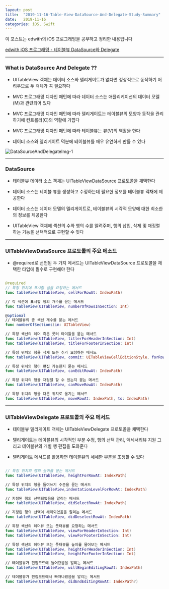 ```yaml
---
layout: post
title:  "2019-11-16-Table-View-DataSource-And-Delegate-Study-Summary"
date:   2019-11-16
categories: iOS, Swift
---
```


이 포스트는 edwith의 iOS 프로그래밍을 공부하고 정리한 내용입니다

[edwith iOS 프로그래밍 - 테이블뷰 DataSource와 Delegate](https://www.edwith.org/boostcourse-ios/lecture/16887/)

- - -

### What is DataSource And Delegate ??

- UITableView 객체는 데이터 소스와 델리게이트가 없다면 정상적으로 동작하기 어려우므로 두 객체가 꼭 필요하다

- MVC 프로그래밍 디자인 패턴에 따라 데이터 소스는 애플리케이션의 데이터 모델(M)과 관련되어 있다

- MVC 프로그래밍 디자인 패턴에 따라 델리게이트는 테이블뷰의 모양과 동작을 관리하기에 컨트롤러(C)의 역활에 가깝다

- MVC 프로그래밍 디자인 패턴에 따라 테이블뷰는 뷰(V)의 역활을 한다

- 데이터 소스와 델리게이트 덕분에 테이블뷰를 매우 유연하게 만들 수 있다

![DataSourceAndDelegateImg-1]()

- - -

### DataSource

- 테이블뷰 데이터 소스 객체는 UITableViewDataSource 프로토콜을 채택한다

- 데이터 소스는 테이블 뷰를 생성하고 수정하는데 필요한 정보를 테이블뷰 객채에 제공한다

- 데이터 소스는 데이터 모델의 델리게이트로, 테이블뷰의 시각적 모양에 대한 최소한의 정보를 제공한다

- UITableView 객체에 섹션의 수와 행의 수를 알려주며, 행의 삽입, 삭제 및 재정렬하는 기능을 선택적으로 구현할 수 잇다

- - -

### UITableViewDataSource 프로토콜의 주요 메소드

- @required로 선언된 두 가지 메서드는 UITableViewDataSource 프로토콜을 채택한 타입에 필수로 구현해야 한다

```swift

@required
// 특정 위치에 표시할 셀을 요청하는 메서드
func tableView(UITableView, cellForRowAt: IndexPath)

// 각 섹션에 표시할 행의 개수를 묻는 메서드
func tableView(UITableView, numberOfRowsInSection: Int)

@optional
// 테이블뷰의 총 섹션 개수를 묻는 메서드
func numberOfSections(in: UITableView)

// 특정 섹션의 헤더 혹은 풋터 타이틀을 묻는 메서드
func tableView(UITableView, titlerForHeaderInSection: Int)
func tableView(UITableView, titleForFooterInSection: Int)

// 특정 위치의 행을 삭제 또는 추가 요청하는 메서드
func tableView(UITableView, commit: UITableViewCellEditionStyle, forRowAt: Index)

// 특정 위치의 행이 편집 가능한지 묻는 메서드
func tableView(UITableView, canEditRowAt: IndexPath)

// 특정 위치의 행을 재정렬 할 수 있는지 묻는 메서드
func tableView(UITableView, canMoveRowAt: IndexPath)

// 특정 위치의 행을 다른 위치로 옮기는 메서드
func tableView(UITableView, moveRowAt: IndexPath, to: IndexPath)

```
- - -

### UITableViewDelegate 프로토콜의 주요 메서드

- 테이블뷰 델리게이트 객체는 UITableViewDelegate 프로토콜을 채택한다

- 델리게이트는 테이블뷰의 시각적인 부분 수정, 행의 선택 관리, 액세서리뷰 지원 그리고 테이블뷰의 개별 행 편집을 도와준다

- 델리게이트 메서드를 활용하면 테이블뷰의 세세한 부분을 조정할 수 있다

```swift

// 특정 위치의 행의 높이를 묻는 메서드
func tableView(UITableView, heightForRowAt: IndexPath)

// 특정 위치의 행을 들여쓰기 수준을 묻는 메서드
func tableView(UITableView,indentationLevelForRowAt: IndexPath)

// 지정된 행의 선택되었음을 알리는 메서드
func tableView(UITableView, didSelectRowAt: IndexPath)

// 지정된 행의 선택이 해제되었음을 알리는 메서드
func tableView(UITableView, didDeselectRowAt: IndexPath)

// 특정 섹션의 헤더뷰 또는 풋터뷰를 요청하는 메서드
func tableView(UITableView, viewForHeaderInSection: Int)
func tableView(UITableView, viewForFooterInSection: Int)

// 특정 섹션의 헤더뷰 또는 풋터뷰를 높이를 물어보는 메서드
func tableView(UITableView, heightForHeaderInSection: Int)
func tableView(UITableView, heightForFooterInSection: Int)

// 테이블뷰가 편집모드에 들어갔음을 알리는 메서드
func tableView(UITableView, willBeginEditingRowAt: IndexPath)

// 테이블뷰가 편집모드에서 빠져나왔음을 알리는 메서드
func tableView(UITableView, didEndEditingRowAt: IndexPath?)

```